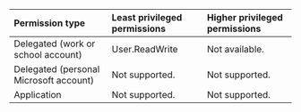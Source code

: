 |Permission type|Least privileged permissions|Higher privileged permissions|
|:---|:---|:---|
|Delegated (work or school account)|User.ReadWrite|Not available.|
|Delegated (personal Microsoft account)|Not supported.|Not supported.|
|Application|Not supported.|Not supported.|